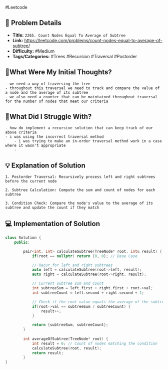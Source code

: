 #Leetcode
## 📝 Problem Details

- **Title:** `2265. Count Nodes Equal To Average of Subtree`
- **Link:** https://leetcode.com/problems/count-nodes-equal-to-average-of-subtree/
- **Difficulty:** #Medium 
- **Tags/Categories:** #Trees #Recursion #Traversal #Postorder

## 💭What Were My Initial Thoughts?

```
- we need a way of traversing the tree
- throughout this traversal we need to track and compare the value of a node and the average of its subtree
- we also need a counter that can be maintained throughout traversal for the number of nodes that meet our criteria
```

## 🤔What Did I Struggle With?

```
- how do implement a recursive solution that can keep track of our above criteria
- i was using the incorrect traversal method
	- i was trying to make an in-order traversal method work in a case where it wasn't appropriate
	- 
```

## 💡 Explanation of Solution

```
1. Postorder Traversal: Recursively process left and right subtrees before the current node

2. Subtree Calculation: Compute the sum and count of nodes for each subtree

3. Condition Check: Compare the node's value to the average of its subtree and update the count if they match

```
## 💻 Implementation of Solution

```cpp
class Solution {
	public:

		pair<int, int> calculateSubtree(TreeNode* root, int& result) {
			if(root == nullptr) return {0, 0}; // Base Case

			// Recur for left and right subtrees
			auto left = calculateSubtree(root->left, result);
			auto right = calculateSubtree(root->right, result);

			// Current subtree sum and count
			int subtreeSum = left.first + right.first + root->val;
			int subtreeCount = left.second + right.second + 1;

	        // Check if the root value equals the average of the subtree
			if(root->val == subtreeSum / subtreeCount) {
				result++;
			}

			return {subtreeSum, subtreeCount};
		}
		
	    int averageOfSubtree(TreeNode* root) {
	        int result = 0; // Count of nodes matching the condition
	        calculateSubtree(root, result);
	        return result;
	    }
}
```